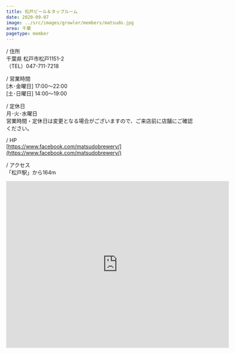 ```yaml
---
title: 松戸ビール＆タップルーム
date: 2020-09-07
image: ../src/images/growler/members/matsudo.jpg
area: 千葉
pagetype: member
---
```


/ 住所<br>
千葉県 松戸市松戸1151-2<br>
（TEL）047-711-7218

/ 営業時間<br>
[木･金曜日] 17:00～22:00<br>
[土･日曜日] 14:00～19:00

/ 定休日<br>
月･火･水曜日<br>
営業時間・定休日は変更となる場合がございますので、ご来店前に店舗にご確認ください。

/ HP<br>
[https://www.facebook.com/matsudobrewery/](https://www.facebook.com/matsudobrewery/)

/ アクセス<br>
「松戸駅」から164m

<iframe src="https://www.google.com/maps/embed?pb=!1m14!1m8!1m3!1d25893.031898892783!2d139.902505!3d35.784489!3m2!1i1024!2i768!4f13.1!3m3!1m2!1s0x0%3A0xd9981efc47627d29!2z5p2-5oi444OT44O844Or77yG44K_44OD44OX44Or44O844Og!5e0!3m2!1sja!2sjp!4v1599539142831!5m2!1sja!2sjp" width="600" height="450" frameborder="0" style="border:0;" allowfullscreen="" aria-hidden="false" tabindex="0"></iframe>